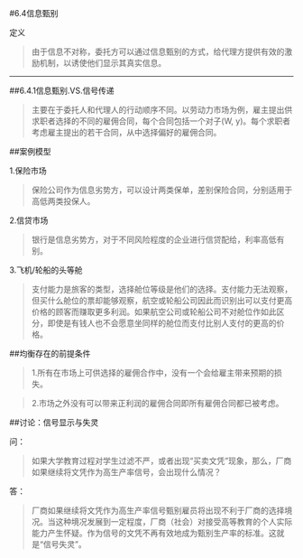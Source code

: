 #6.4信息甄别

定义

>由于信息不对称，委托方可以通过信息甄别的方式，给代理方提供有效的激励机制，以诱使他们显示其真实信息。

***

##6.4.1信息甄别.VS.信号传递

>主要在于委托人和代理人的行动顺序不同。以劳动力市场为例，雇主提出供求职者选择的不同的雇佣合同，每个合同包括一个对子(W, y)。每个求职者考虑雇主提出的若干合同，从中选择偏好的雇佣合同。

##案例模型

1.保险市场

>保险公司作为信息劣势方，可以设计两类保单，差别保险合同，分别适用于高低两类投保人。

2.信贷市场

>银行是信息劣势方，对于不同风险程度的企业进行信贷配给，利率高低有别。

3.飞机/轮船的头等舱

> 支付能力是旅客的类型，选择舱位等级是他们的选择。支付能力无法观察，但买什么舱位的票却能够观察，航空或轮船公司因此而识别出可以支付更高价格的顾客而赚取更多利润。如果航空公司或轮船公司不对舱位作如此区分，即使是有钱人也不会愿意坐同样的舱位而支付比别人支付的更高的价格。

##均衡存在的前提条件

>1.所有在市场上可供选择的雇佣合作中，没有一个会给雇主带来预期的损失。

>2.市场之外没有可以带来正利润的雇佣合同即所有雇佣合同都已被考虑。

##讨论：信号显示与失灵

问：

>如果大学教育过程对学生过滤不严，或者出现“买卖文凭”现象，那么，厂商如果继续将文凭作为高生产率信号，会出现什么情况？

答：

>厂商如果继续将文凭作为高生产率信号甄别雇员将出现不利于厂商的选择境况。当这种境况发展到一定程度，厂商（社会）对接受高等教育的个人实际能力产生怀疑。作为信号的文凭不再有效地成为甄别生产率的标准。这就是“信号失灵”。

